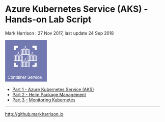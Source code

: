 # Azure Kubernetes Service (AKS) - Hands-on Lab Script

Mark Harrison : 27 Nov 2017, last update 24 Sep 2018

![](Images/AKS.png)

- [Part 1 - Azure Kubernetes Service (AKS)](aks-1.md)
- [Part 2 - Helm Package Management](aks-2.md)
- [Part 3 - Monitoring Kubernetes](aks-3.md)

---
<http://github.markharrison.io>